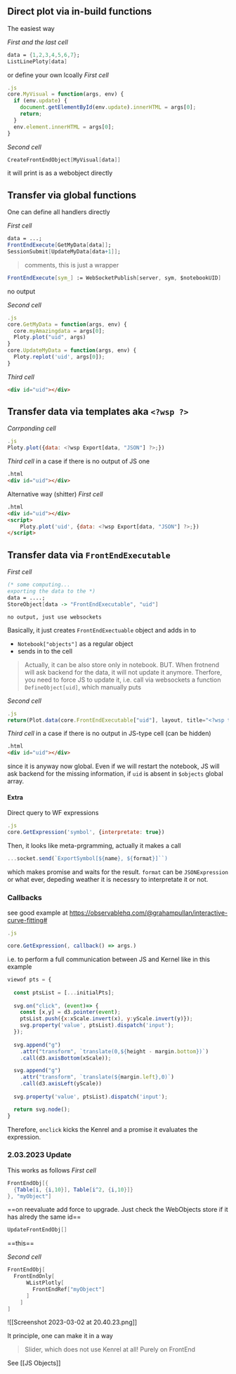 

## Direct plot via in-build functions
The easiest way

*First and the last cell*
```mathematica
data = {1,2,3,4,5,6,7};
ListLinePloty[data]
```

or define your own lcoally
*First cell*
```js
.js
core.MyVisual = function(args, env) {
  if (env.update) {
    document.getElementById(env.update).innerHTML = args[0];
    return;
  }
  env.element.innerHTML = args[0];
}
```
*Second cell*
```mathematica
CreateFrontEndObject[MyVisual[data]]
```
it will print is as a webobject directly

## Transfer via global functions
One can define all handlers directly

*First cell*
```mathematica
data = ...;
FrontEndExecute[GetMyData[data]];
SessionSubmit[UpdateMyData[data+1]];
```
> comments, this is just a wrapper
```mathematica
FrontEndExecute[sym_] := WebSocketPublish[server, sym, $notebookUID]
```
no output

*Second cell*
```js
.js
core.GetMyData = function(args, env) {
  core.myAmazingdata = args[0];
  Ploty.plot("uid", args)
}
core.UpdateMyData = function(args, env) {
  Ploty.replot('uid', args[0]);
} 
```

*Third cell*
```html
<div id="uid"></div>
```

## Transfer data via templates aka `<?wsp ?>`

*Corrponding cell*
```js
.js
Ploty.plot({data: <?wsp Export[data, "JSON"] ?>;})
```

*Third cell*
in a case if there is no output of JS one
```html
.html
<div id="uid"></div>
```

Alternative way (shitter)
*First cell*
```html
.html
<div id="uid"></div>
<script>
	Ploty.plot('uid', {data: <?wsp Export[data, "JSON"] ?>;})
</script>
```

## Transfer data via `FrontEndExecutable`

*First cell*
```mathematica
(* some computing...
exporting the data to the *)
data = ....;
StoreObject[data -> "FrontEndExecutable", "uid"]
```
```
no output, just use websockets
```
Basically, it just creates `FrontEndExectuable` object and adds in to
- `Notebook["objects"]` as a regular object
- sends in to the cell
> Actually, it can be also store only in notebook. BUT. When frotnend will ask backend for the data, it will not update it anymore. Therfore, you need to force JS to update it, i.e. call via websockets a function `DefineObject[uid]`, which manually puts

*Second cell*
```js
.js
return(Plot.data(core.FrontEndExecutable["uid"], layout, title="<?wsp title ?>"))
```

*Third cell*
in a case if there is no output in JS-type cell (can be hidden)
```html
.html
<div id="uid"></div>
```


since it is anyway now global. Even if we will restart the notebook, JS will ask backend for the missing information, if `uid` is absent in `$objects` global array.

#### Extra
Direct query to WF expressions
```js
.js
core.GetExpression('symbol', {interpretate: true})
```
Then, it looks like meta-prgramming, actually it makes a call
```js
...socket.send(`ExportSymbol[${name}, ${format}]``)
```
which makes promise and waits for the result. `format` can be `JSONExpression` or what ever, depeding weather it is necessry to interpretate it or not.

### Callbacks
see good example at https://observablehq.com/@grahampullan/interactive-curve-fitting#

```js
.js

core.GetExpression(, callback() => args.)
```

i.e. to perform a full communication between JS and Kernel
like in this example

```js
viewof pts = {
  
  const ptsList = [...initialPts];
  
  svg.on("click", (event)=> {
    const [x,y] = d3.pointer(event);
    ptsList.push({x:xScale.invert(x), y:yScale.invert(y)});
    svg.property('value', ptsList).dispatch('input');
  });
  
  svg.append("g")
    .attr("transform", `translate(0,${height - margin.bottom})`)
    .call(d3.axisBottom(xScale));

  svg.append("g")
    .attr("transform", `translate(${margin.left},0)`)
    .call(d3.axisLeft(yScale))
  
  svg.property('value', ptsList).dispatch('input');

  return svg.node();
}
```

Therefore, `onclick` kicks the Kenrel and a promise it evaluates the expression.

### 2.03.2023 Update

This works as follows
*First cell*
```mathematica
FrontEndObj[{
  {Table[i, {i,10}], Table[i^2, {i,10}]}
}, "myObject"]
```
==on reevaluate add force to upgrade. Just check the WebObjects store if it has alredy the same id==
```mathematica
UpdateFrontEndObj[]
```
==this==

*Second cell*
```mathematica
FrontEndObj[
  FrontEndOnly[
      WListPlotly[
        FrontEndRef["myObject"]
      ]
    ]
]
```

![[Screenshot 2023-03-02 at 20.40.23.png]]

It principle, one can make it in a way
> Slider, which does not use Kenrel at all! Purely on FrontEnd

See [[JS Objects]]